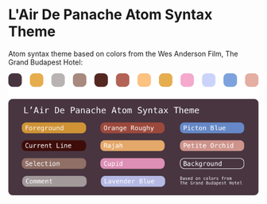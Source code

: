 # L'Air De Panache Atom Syntax Theme

Atom syntax theme based on colors from the Wes Anderson Film, The Grand Budapest Hotel:

![](theme-palette.png)
